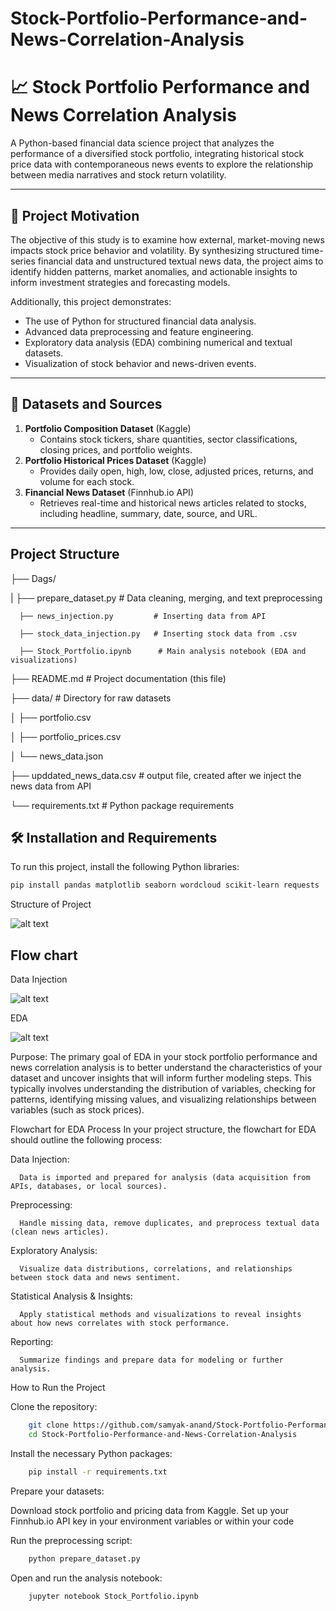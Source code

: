 # Stock-Portfolio-Performance-and-News-Correlation-Analysis


# 📈 Stock Portfolio Performance and News Correlation Analysis

A Python-based financial data science project that analyzes the performance of a diversified stock portfolio, integrating historical stock price data with contemporaneous news events to explore the relationship between media narratives and stock return volatility.

---

## 🚀 Project Motivation

The objective of this study is to examine how external, market-moving news impacts stock price behavior and volatility. By synthesizing structured time-series financial data and unstructured textual news data, the project aims to identify hidden patterns, market anomalies, and actionable insights to inform investment strategies and forecasting models.

Additionally, this project demonstrates:
- The use of Python for structured financial data analysis.
- Advanced data preprocessing and feature engineering.
- Exploratory data analysis (EDA) combining numerical and textual datasets.
- Visualization of stock behavior and news-driven events.

---

## 📂 Datasets and Sources

1. **Portfolio Composition Dataset** (Kaggle)  
   - Contains stock tickers, share quantities, sector classifications, closing prices, and portfolio weights.
2. **Portfolio Historical Prices Dataset** (Kaggle)  
   - Provides daily open, high, low, close, adjusted prices, returns, and volume for each stock.
3. **Financial News Dataset** (Finnhub.io API)  
   - Retrieves real-time and historical news articles related to stocks, including headline, summary, date, source, and URL.

---
## Project Structure

├── Dags/ 

   |  ├── prepare_dataset.py        # Data cleaning, merging, and text preprocessing
   
      ├── news_injection.py         # Inserting data from API 
      
      ├── stock_data_injection.py   # Inserting stock data from .csv 
      
      ├── Stock_Portfolio.ipynb      # Main analysis notebook (EDA and visualizations)

├── README.md                  # Project documentation (this file)

├── data/                      # Directory for raw datasets

   │    ├── portfolio.csv
   
   │    ├── portfolio_prices.csv
   
   │    └── news_data.json

├── upddated_news_data.csv   # output file, created  after we inject the news data from API

└── requirements.txt         # Python package requirements



## 🛠 Installation and Requirements

To run this project, install the following Python libraries:

```bash
pip install pandas matplotlib seaborn wordcloud scikit-learn requests
``` 

Structure of Project 

![alt text](Structure.drawio.png)


## Flow chart 
Data Injection 


![alt text](Data_injection.drawio.png)

EDA

![alt text](EDA.drawio.png)

Purpose: The primary goal of EDA in your stock portfolio performance and news correlation analysis is to better understand the characteristics of your dataset and uncover insights that will inform further modeling steps. This typically involves understanding the distribution of variables, checking for patterns, identifying missing values, and visualizing relationships between variables (such as stock prices).


Flowchart for EDA Process
In your project structure, the flowchart for EDA should outline the following process:

   Data Injection:
   
      Data is imported and prepared for analysis (data acquisition from APIs, databases, or local sources).
   
   Preprocessing:
   
      Handle missing data, remove duplicates, and preprocess textual data (clean news articles).
   
   Exploratory Analysis:
   
      Visualize data distributions, correlations, and relationships between stock data and news sentiment.
   
   Statistical Analysis & Insights:
   
      Apply statistical methods and visualizations to reveal insights about how news correlates with stock performance.
   
   Reporting:
   
      Summarize findings and prepare data for modeling or further analysis.



How to Run the Project

Clone the repository:
```bash
    git clone https://github.com/samyak-anand/Stock-Portfolio-Performance-and-News-Correlation-Analysis.git
    cd Stock-Portfolio-Performance-and-News-Correlation-Analysis
```

Install the necessary Python packages:
```bash
    pip install -r requirements.txt
```

Prepare your datasets:

Download stock portfolio and pricing data from Kaggle.
Set up your Finnhub.io API key in your environment variables or within your code

Run the preprocessing script:
```bash
    python prepare_dataset.py
```

Open and run the analysis notebook:
```bash
    jupyter notebook Stock_Portfolio.ipynb
```
